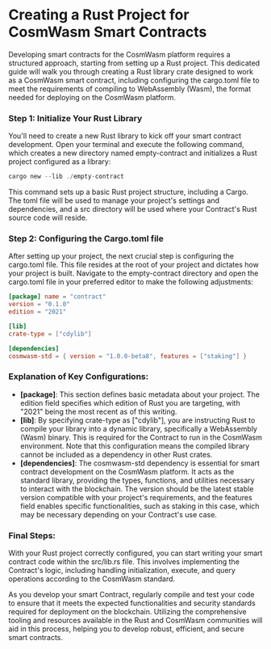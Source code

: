 # Creating a Rust Project for CosmWasm Smart Contracts

Developing smart contracts for the CosmWasm platform requires a structured approach, starting from setting up a Rust project. This dedicated guide will walk you through creating a Rust library crate designed to work as a CosmWasm smart contract, including configuring the cargo.toml file to meet the requirements of compiling to WebAssembly (Wasm), the format needed for deploying on the CosmWasm platform.

### Step 1: Initialize Your Rust Library

You'll need to create a new Rust library to kick off your smart contract development. Open your terminal and execute the following command, which creates a new directory named empty-contract and initializes a Rust project configured as a library:
```rust
cargo new --lib ./empty-contract
```
This command sets up a basic Rust project structure, including a Cargo. The toml file will be used to manage your project's settings and dependencies, and a src directory will be used where your Contract's Rust source code will reside.

### Step 2: Configuring the Cargo.toml file

After setting up your project, the next crucial step is configuring the cargo.toml file. This file resides at the root of your project and dictates how your project is built. Navigate to the empty-contract directory and open the cargo.toml file in your preferred editor to make the following adjustments:

```toml
[package] name = "contract" 
version = "0.1.0"
edition = "2021" 

[lib] 
crate-type = ["cdylib"] 

[dependencies] 
cosmwasm-std = { version = "1.0.0-beta8", features = ["staking"] }

```
### Explanation of Key Configurations:

- **[package]**: This section defines basic metadata about your project. The edition field specifies which edition of Rust you are targeting, with "2021" being the most recent as of this writing.
- **[lib]**: By specifying crate-type as ["cdylib"], you are instructing Rust to compile your library into a dynamic library, specifically a WebAssembly (Wasm) binary. This is required for the Contract to run in the CosmWasm environment. Note that this configuration means the compiled library cannot be included as a dependency in other Rust crates.
- **[dependencies]**: The cosmwasm-std dependency is essential for smart contract development on the CosmWasm platform. It acts as the standard library, providing the types, functions, and utilities necessary to interact with the blockchain. The version should be the latest stable version compatible with your project's requirements, and the features field enables specific functionalities, such as staking in this case, which may be necessary depending on your Contract's use case.

### Final Steps:

With your Rust project correctly configured, you can start writing your smart contract code within the src/lib.rs file. This involves implementing the Contract's logic, including handling initialization, execute, and query operations according to the CosmWasm standard.

As you develop your smart Contract, regularly compile and test your code to ensure that it meets the expected functionalities and security standards required for deployment on the blockchain. Utilizing the comprehensive tooling and resources available in the Rust and CosmWasm communities will aid in this process, helping you to develop robust, efficient, and secure smart contracts.